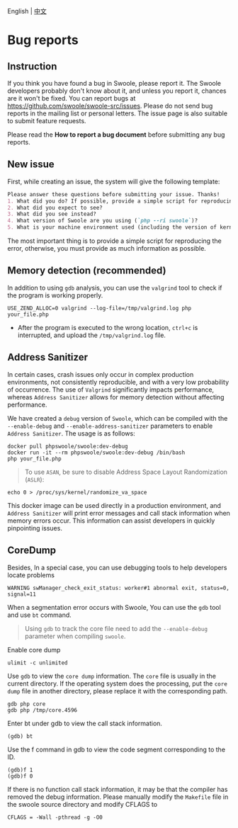 English | [中文](./ISSUE-CN.md)

# Bug reports

## Instruction

If you think you have found a bug in Swoole, please report it.
The Swoole developers probably don't know about it,
and unless you report it, chances are it won't be fixed.
You can report bugs at https://github.com/swoole/swoole-src/issues.
Please do not send bug reports in the mailing list or personal letters.
The issue page is also suitable to submit feature requests.

Please read the **How to report a bug document** before submitting any bug reports.

## New issue

First, while creating an issue, the system will give the following template:

```markdown
Please answer these questions before submitting your issue. Thanks!
1. What did you do? If possible, provide a simple script for reproducing the error.
2. What did you expect to see?
3. What did you see instead?
4. What version of Swoole are you using (`php --ri swoole`)?
5. What is your machine environment used (including the version of kernel & php & gcc)?
```
The most important thing is to provide a simple script for reproducing the error, otherwise, you must provide as much information as possible.

## Memory detection (recommended)

In addition to using `gdb` analysis, you can use the `valgrind` tool to check if the program is working properly.

```shell
USE_ZEND_ALLOC=0 valgrind --log-file=/tmp/valgrind.log php your_file.php
```

* After the program is executed to the wrong location, `ctrl+c` is interrupted, and upload the `/tmp/valgrind.log` file.

## Address Sanitizer
In certain cases, crash issues only occur in complex production environments, not consistently reproducible, and with a very low probability of occurrence. The use of `Valgrind` significantly impacts performance, whereas `Address Sanitizer` allows for memory detection without affecting performance.

We have created a `debug` version of `Swoole`, which can be compiled with the `--enable-debug` and `--enable-address-sanitizer` parameters to enable `Address Sanitizer`. The usage is as follows:

```shell
docker pull phpswoole/swoole:dev-debug
docker run -it --rm phpswoole/swoole:dev-debug /bin/bash
php your_file.php
```

> To use `ASAN`, be sure to disable Address Space Layout Randomization (`ASLR`):

```shell
echo 0 > /proc/sys/kernel/randomize_va_space
```

This docker image can be used directly in a production environment, and `Address Sanitizer` will print error messages and call stack information when memory errors occur. This information can assist developers in quickly pinpointing issues.

## CoreDump

Besides, In a special case, you can use debugging tools to help developers locate problems

```shell
WARNING	swManager_check_exit_status: worker#1 abnormal exit, status=0, signal=11
```

When a segmentation error occurs with Swoole, You can use the `gdb` tool and use `bt` command.
> Using `gdb` to track the core file need to add the `--enable-debug` parameter when compiling `swoole`.

Enable core dump
```shell
ulimit -c unlimited
```

Use `gdb` to view the `core dump` information. The `core` file is usually in the current directory. If the operating system does the processing, put the `core dump` file in another directory, please replace it with the corresponding path.
```
gdb php core
gdb php /tmp/core.4596
```

Enter bt under gdb to view the call stack information.
```
(gdb) bt
```
Use the f command in gdb to view the code segment corresponding to the ID.
```
(gdb)f 1
(gdb)f 0
```

If there is no function call stack information, it may be that the compiler has removed the debug information. Please manually modify the `Makefile` file in the swoole source directory and modify CFLAGS to

```shell
CFLAGS = -Wall -pthread -g -O0
```
